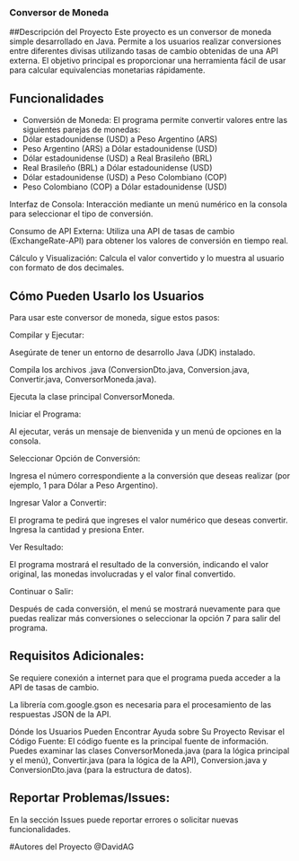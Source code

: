 ### Conversor de Moneda
##Descripción del Proyecto
Este proyecto es un conversor de moneda simple desarrollado en Java. Permite a los usuarios realizar conversiones entre diferentes divisas utilizando tasas de cambio obtenidas de una API externa. El objetivo principal es proporcionar una herramienta fácil de usar para calcular equivalencias monetarias rápidamente.

## Funcionalidades
- Conversión de Moneda: El programa permite convertir valores entre las siguientes parejas de monedas:
- Dólar estadounidense (USD) a Peso Argentino (ARS)
- Peso Argentino (ARS) a Dólar estadounidense (USD)
- Dólar estadounidense (USD) a Real Brasileño (BRL)
- Real Brasileño (BRL) a Dólar estadounidense (USD)
- Dólar estadounidense (USD) a Peso Colombiano (COP)
- Peso Colombiano (COP) a Dólar estadounidense (USD)

Interfaz de Consola: Interacción mediante un menú numérico en la consola para seleccionar el tipo de conversión.

Consumo de API Externa: Utiliza una API de tasas de cambio (ExchangeRate-API) para obtener los valores de conversión en tiempo real.

Cálculo y Visualización: Calcula el valor convertido y lo muestra al usuario con formato de dos decimales.

## Cómo Pueden Usarlo los Usuarios
Para usar este conversor de moneda, sigue estos pasos:

Compilar y Ejecutar:

Asegúrate de tener un entorno de desarrollo Java (JDK) instalado.

Compila los archivos .java (ConversionDto.java, Conversion.java, Convertir.java, ConversorMoneda.java).

Ejecuta la clase principal ConversorMoneda.

Iniciar el Programa:

Al ejecutar, verás un mensaje de bienvenida y un menú de opciones en la consola.

Seleccionar Opción de Conversión:

Ingresa el número correspondiente a la conversión que deseas realizar (por ejemplo, 1 para Dólar a Peso Argentino).

Ingresar Valor a Convertir:

El programa te pedirá que ingreses el valor numérico que deseas convertir. Ingresa la cantidad y presiona Enter.

Ver Resultado:

El programa mostrará el resultado de la conversión, indicando el valor original, las monedas involucradas y el valor final convertido.

Continuar o Salir:

Después de cada conversión, el menú se mostrará nuevamente para que puedas realizar más conversiones o seleccionar la opción 7 para salir del programa.

## Requisitos Adicionales:

Se requiere conexión a internet para que el programa pueda acceder a la API de tasas de cambio.

La librería com.google.gson es necesaria para el procesamiento de las respuestas JSON de la API.

Dónde los Usuarios Pueden Encontrar Ayuda sobre Su Proyecto
Revisar el Código Fuente: El código fuente es la principal fuente de información. Puedes examinar las clases ConversorMoneda.java (para la lógica principal y el menú), Convertir.java (para la lógica de la API), Conversion.java y ConversionDto.java (para la estructura de datos).

## Reportar Problemas/Issues: 
En la sección Issues puede reportar errores o solicitar nuevas funcionalidades.

#Autores del Proyecto
@DavidAG
